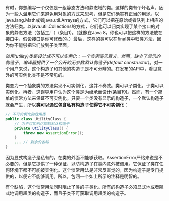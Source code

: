 有时，你想编写一个仅仅是一组静态方法和静态域的类。这样的类有个坏名声，因为一些人滥用它们来避免用对象的方式来思考，但是它们确实有正当的用途。以java.lang.Math或者java.util.Arrays的方式，它们可以把在原始或者队列上相应的方法归类。以java.util.Collections的方式，它们也可以归类实现了某个接口的对象的静态方法（包括工厂）(条目1)。（就像在Java 8，你也可以把这样的方法放在接口中，假设接口是你可修改的。）最后，这样的类可以在final类中归类方法，因为你不能够把它们放到子类里面。

*效用(utility)*类是设计成不可以实例化：一个实例毫无意义。然而，缺少了显示的构造子，编译器提供了一个公开的无参数*默认构造子(default constructor)*。对一个用户来说，这个构造子和其他的构造子是不可分辨的。在发布的API中，看见意外的可实例化类不是不常见的。

类变为一个抽象类的方法实现不可实例化，这并不奏效。类可以子类化，子类可以实例化。再者，这误导用户认为这个类是为继承而设计(条目19)。然而，有一个简单的惯常方法来保证不可实例化。只要一个类没有显示的构造子，一个默认构造子就会产生，所以**类可以通过包含私有构造子使得它不可实例化**：

```java
// 不可实例化的效用类 
public class UtilityClass { 
	// 为不可实例化抑制默认构造子
	private UtilityClass() { 
		throw new AssertionError(); 
	} 
	... // 剩余的省略 
}
```
因为显式构造子是私有的，在类的外面不能够获取。AssertionError严格来说是不必要的，但是它提供了一种保证，以防构造子在类内意外被调用。它保证了类在任何环境下都不可能被实例化。这个惯常用法是非常反直觉的，因为构造子是专门提供的，以便它不能够调用。所以，包涵一个如上所示的注释是明智的。

有个缺陷，这个惯常用法同时阻止了类的子类化。所有的构造子必须显式地或者隐式地调用超类的构造子，而且子类不可获取调用超类的构造子。
